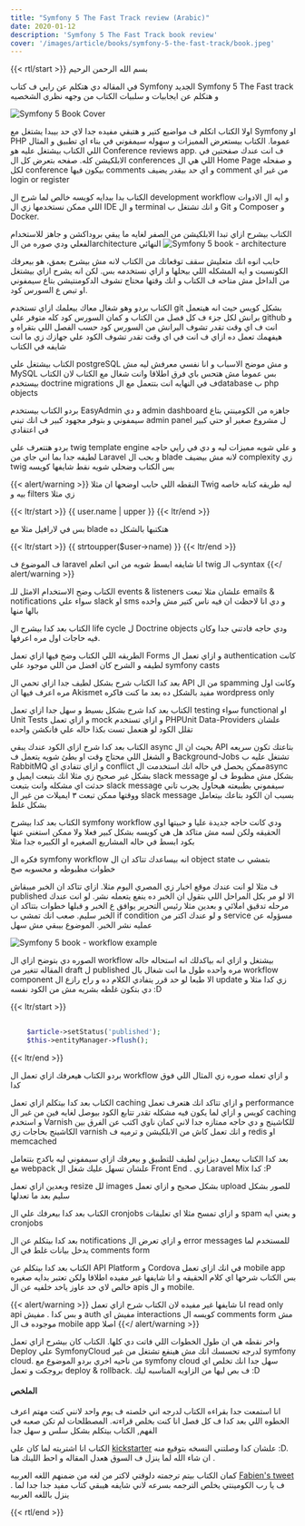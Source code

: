 ```yaml
---
title: "Symfony 5 The Fast Track review (Arabic)"
date: 2020-01-12
description: 'Symfony 5 The Fast Track book review'
cover: '/images/article/books/symfony-5-the-fast-track/book.jpeg'
---
```

{{< rtl/start >}}
بسم الله الرحمن الرحيم

في المقاله دي هتكلم عن رايي ف كتاب Symfony الجديد Symfony 5 The Fast track و هتكلم عن ايجابيات و سلبيات الكتاب من وجهه نظري الشخصيه

![Symfony 5 Book Cover](/images/article/books/symfony-5-the-fast-track/book.jpeg)

اولا الكتاب اتكلم ف مواضيع كتير و هتبقي مفيده جدا لاي حد بيبدا يشتغل مع Symfony او PHP عموما. الكتاب بيستعرض المميزات و سهوله سيمفوني في بناء اي تطبيق و المثال اللي الكتاب بيشتغل عليه هو Conference reviews app. ف انت عندك صفحتين في الابلكيشن كله.  صفحه بتعرض كل ال conferences اللي هي ال Home Page و صفحله لكل conference بيكون فيها comments و اي حد بيقدر يضيف comment من غير اي login or register

الكتاب بدا ببدايه كويسه خالص لما شرح ال development workflow و ايه ال الادوات اللي ممكن نستخدمها زي ال IDE و ال terminal و انك تشتغل ب Git و Composer و Docker.

الكتاب بيشرح ازاي تبدا الابلكيشن من الصفر  لغايه ما يبقي بروداكشن و جاهز للاستخدام الفعلي ودي صوره من الarchitecture النهائي
![Symfony 5 book - architecture](/images/article/books/symfony-5-the-fast-track/architecture.png)

حابب انوه انك متعليش سقف توقعاتك من الكتاب لانه مش بيشرح بعمق، هو بيعرفك الكونسبت و ايه المشكله اللي بيحلها و ازاي نستخدمه بس. لكن انه يشرح ازاي بيشتغل من الداخل مش متاحه ف الكتاب و انك وقتها محتاج تشوف الدكومنتيشن بتاع سيمفوني او تبص ع السورس كود.

الكتاب بردو وهو شغال معاك بيعلمك ازاي تستخدم git بشكل كويس حيث انه هيتعمل برانش لكل جزء ف كل فصل من الكتاب و كمان السورس كود كله متوفر علي github و انت ف اي وقت تقدر تشوف البرانش من السورس كود حسب الفصل اللي بتقراه و هيفهمك تعمل ده ازاي ف انت في اي وقت تقدر تشوف الكود علي جهازك زي ما انت شايفه في الكتاب

الكتاب بيشتغل علي postgreSQL و مش موضح الاسباب و انا نفسي معرفش ليه مش MySQL بس عموما مش هتحس باي فرق اطلاقا وانت شغال مع الكتاب لان الكتاب بيستخدم doctrine migrations ف في النهايه انت بتتعمل مع الdatabase ب php objects 

بردو الكتاب بيستخدم EasyAdmin و دي admin dashboard جاهزه من الكومينتي بتاع سيمفوني و بتوفر مجهود كبير ف انك تبني admin panel ل مشروع صغير او حتي كبير في اعتقادي

بردو هتتعرف علي twig template engine  و علي شويه مميزات ليه و دي في رايي حاجه لطيفه جدا بما اني جاي من Laravel و بحب ال blade لانه مش بيضيف complexity زي twig بس الكتاب وضحلي شويه نقط شايفها كويسه

{{< alert/warning >}} 
النقطه اللي حابب اوضحها ان مثلا Twig ليه طريقه كتابه خاصه بيه و filters زي مثلا

{{< ltr/start >}}
{{ user.name | upper }}
{{< ltr/end >}}

بس في لارافيل مثلا مع blade هتكتبها بالشكل ده

{{< ltr/start >}}
{{ strtoupper($user->name) }}
{{< ltr/end >}}

ف الموضوع ف laravel انا شايفه ابسط شويه من اني اتعلم twig ب الـsyntax 
{{</ alert/warning >}}


الكتاب وضح الاستخدام الامثل للـ events & listeners علشان مثلا تبعت emails & notifications سواء علي slack او sms و دي انا لاحظت ان فيه ناس كتير مش واخده بالها منها

الكتاب بعد كدا بيشرح ال life cycle ل Doctrine objects ودي حاجه فادتني جدا وكان فيه حاجات اول مره اعرفها.

الطريقه اللي الكتاب وضح فيها ازاي تعمل Forms و ازاي تعمل ال authentication كانت لطيفه و الشرح كان افضل من اللي موجود علي symfony casts

بعد كدا الكتاب شرح بشكل لطيف جدا ازاي تحمي ال API من ال spamming وكانت اول مره اعرف فيها ان Akismet مفيد بالشكل ده بعد ما كنت فاكره wordpress only

الكتاب بعد كدا شرح بشكل بسيط و سهل جدا ازاي تعمل testing سواء functional او Unit Tests و ازاي تعمل mock و ازاي تستخدم PHPUnit Data-Providers علشان تقلل الكود لو هتعمل تست بكذا حاله علي فانكشن واحده

الكتاب بعد كدا شرح ازاي الكود عندك يبقي async بحيث ان ال API بتاعتك تكون سريعه و الشغل اللي محتاج وقت او بطئ شويه يتعمل ف Background-Jobs تشتغل عليه ب RabbitMQ و ازاي تتفادي اي conflict ممكن يحصل في حاله انك استخدمت الasync بشكل غير صحيح زي مثلا انك بتبعت ايميل و slack message بشكل مش مظبوط ف لو حدثت اي مشكله وانت بتبعت slack message سيفموني بطبيعته هيحاول يجرب تاني ووقتها ممكن تبعت ٣ ايميلات من غير ال slack message بسبب ان الكود بتاعك بيتعامل بشكل غلط

الكتاب بعد كدا بيشرح symfony workflow ودي كانت حاجه جديدة عليا و حبيتها اوي الحقيقه ولكن لسه مش متاكد هل هي كويسه بشكل كبير فعلا ولا ممكن استغني عنها بكود ابسط في حاله المشاريع الصغيره او الكبيره جدا مثلا

فكره ال symfony workflow انه بيساعدك تتاكد ان ال object state بتمشي ب خطوات مظبوطه و محسوبه صح

ف مثلا لو انت عندك موقع اخبار زي المصري اليوم مثلا. ازاي تتاكد ان الخبر ميبقاش published الا لو مر بكل المراحل اللي بتقول ان الخبر ده ينفع يتعمله نشر. لو انت عندك مرحله تدقيق املائي و بعدين مثلا رئيس التحرير يوافق ع الخبر و قبلها خطوات بتتاكد ان الخبر سليم. صعب انك تمشي ب if condition و لو عندك اكتر من service مسؤوله عن عمليه نشر الخبر. الموضوع بيبقي مش سهل

![Symfony 5 book - workflow example](/images/article/books/symfony-5-the-fast-track/workflow-example.png)

الصوره دي بتوضح ازاي ال workflow بيشتغل و ازاي انه بياكدلك انه استحاله حاله المقاله تتغير من  draft ل published مره واحده طول ما انت شغال بال workflow component الا طبعا لو حد قرر يتفادي الكلام ده و راح رازع ال update زي كدا مثلا و دي بتكون غلطه بشريه مش من الكود نفسه :D

{{< ltr/start >}}
```php
    
    $article->setStatus('published');
    $this->entityManager->flush();

```
{{< ltr/end >}}

بردو الكتاب هيعرفك ازاي تعمل ال workflow و ازاي تعمله صوره زي المثال اللي فوق كدا


الكتاب بعد كدا بيتكلم ازاي تعمل caching و ازاي تتاكد انك هتعرف تعمل performance كويس و ازاي لما يكون فيه مشكله تقدر تتابع الكود بيوصل لغايه فين من غير ال caching و استخدم Varnish للكاشينج و دي حاجه ممتازه جدا لاني كمان ناوي اكتب عن الفرق بين الكاشينج بحاجات زي varnish و انك تعمل كاش من الابلكيشن و ترميه ف redis او  memcached

بعد كدا الكتاب بيعمل ديزاين لطيف للتطبيق و بيعرفك ازاي سيمفوني ليه باكدج بتتعامل مع webpack علشان تسهل عليك شغل ال Front End . زي Laravel Mix كدا :P

وبعدين ازاي تعمل resize لل images بشكل صحيح و ازاي تعمل upload للصور بشكل سليم بعد ما تعدلها

الكتاب بعد كدا بيعرفك علي ال cronjobs و ازاي تمسح مثلا اي تعليقات spam و يعني ايه cronjobs 

بعد كدا بيتكلم عن ال notifications و ازاي تعرض ال error messages للمستخدم لما يدخل بيانات غلط في ال comments form 

الكتاب بعد كدا بيتكلم عن API Platform و Cordova في انك ازاي تعمل mobile app بس الكتاب شرحها اي كلام الحقيقه و انا شايفها غير مفيده اطلاقا ولكن تعتبر بدايه صغيره خالص لاي حد عاوز ياخد خلفيه عن ال apis و ال mobile. 

{{< alert/warning >}}
انا شايفها غير مفيده لان الكتاب شرح ازاي تعمل read only api و بس كدا . مفيش auth مفيش اي interactions كويسه ال comments form مش موجوده ف ال mobile app اصلا
{{</ alert/warning >}}


واخر نقطه هي ان طول الخطوات اللي فاتت دي كلها. الكتاب كان بيشرح ازاي تعمل Deploy علي SymfonyCloud لدرجه تحسسك انك مش هينفع تشتغل من غير symfony cloud. من ناحيه اخري بردو الموضوع مع symfony cloud سهل جدا انك تخلص اي بروجكت و تعمل deploy & rollback. ف بص ليها من الزاويه المناسبه ليك :D

#### الملخص

انا استمعت جدا بقراءه الكتاب لدرجه اني خلصته ف يوم واحد لانني كنت مهتم اعرف الخطوه اللي بعد كدا ف كل فصل انا كنت بخلص قراءته. المصطلحات لم تكن صعبه في الفهم, الكتاب بيتكلم بشكل سلس و سهل جدا

الكتاب انا اشتريته لما كان علي [kickstarter](https://www.kickstarter.com/projects/fabpot/symfony-5-the-fast-track) علشان كدا وصلتني النسخه بتوقيع منه :D. ان شاء الله لما ينزل ف السوق هعدل المقاله و احط اللينك هنا . 

كمان الكتاب بيتم ترجمته دلوقتي لاكتر من لغه من ضمنهم اللغه العربيه [Fabien's tweet](https://twitter.com/fabpot/status/1215327721552850944) . ف يا رب الكومينتي يخلص الترجمه بسرعه لاني شايفه هيبقي كتاب مفيد جدا جدا لما ينزل باللغه العربيه

{{< rtl/end >}}
